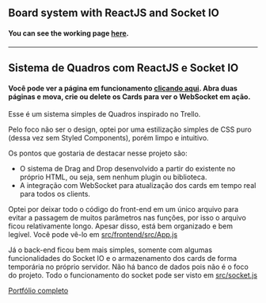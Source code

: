 ## Board system with ReactJS and Socket IO
#### You can see the working page [here](https://leonardosantos.herokuapp.com/socketboard).
---
## Sistema de Quadros com ReactJS e Socket IO

#### Você pode ver a página em funcionamento [clicando aqui](https://leonardosantos.herokuapp.com/socketboard). Abra duas páginas e mova, crie ou delete os Cards para ver o WebSocket em ação.

Esse é um sistema simples de Quadros inspirado no Trello.

Pelo foco não ser o design, optei por uma estilização simples de CSS puro (dessa vez sem Styled Components), porém limpo e intuitivo.

Os pontos que gostaria de destacar nesse projeto são:
- O sistema de Drag and Drop desenvolvido a partir do existente no próprio HTML, ou seja, sem nenhum plugin ou biblioteca.
- A integração com WebSocket para atualização dos cards em tempo real para todos os clients.

Optei por deixar todo o código do front-end em um único arquivo para evitar a passagem de muitos parâmetros nas funções, por isso o arquivo ficou relativamente longo. Apesar disso, está bem organizado e bem legível. Você pode vê-lo em [src/frontend/src/App.js](https://github.com/syllomex/websocket-board/blob/master/src/frontend/src/App.js)

Já o back-end ficou bem mais simples, somente com algumas funcionalidades do Socket IO e o armazenamento dos cards de forma temporária no próprio servidor. Não há banco de dados pois não é o foco do projeto. Todo o funcionamento do socket pode ser visto em [src/socket.js](https://github.com/syllomex/websocket-board/blob/master/src/socket.js)

[Portfólio completo](https://leonardosantos.herokuapp.com)
